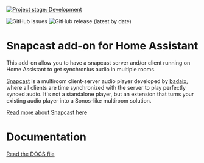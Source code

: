 [![Project stage: Development][project-stage-badge: Development]][project-stage-page]

[project-stage-badge: Development]: https://img.shields.io/badge/Project%20Stage-Development-yellowgreen.svg
[project-stage-page]: https://blog.pother.ca/project-stages/
![GitHub issues](https://img.shields.io/github/issues/EvTheFUture/hassio-addon-snapcast)
![GitHub release (latest by date)](https://img.shields.io/github/v/release/EvTheFuture/hassio-addon-snapcast)

# Snapcast add-on for Home Assistant

This add-on allow you to have a snapcast server and/or client running on Home Assistant to get synchronius audio in multiple rooms.

[Snapcast](https://github.com/badaix/snapcast) is a multiroom client-server audio player developed by [badaix](https://github.com/badaix), where all clients are time synchronized with the server to play perfectly synced audio. It's not a standalone player, but an extension that turns your existing audio player into a Sonos-like multiroom solution.

[Read more about Snapcast here](https://github.com/badaix/snapcast)

# Documentation

[Read the DOCS file](https://github.com/BeePerNet/hassio-addon-snapcast/blob/master/snapcast/DOCS.md)
